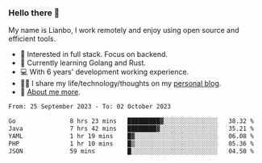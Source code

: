 ### Hello there 👋

My name is Lianbo, I work remotely and enjoy using open source and efficient tools.

- 🔭 Interested in full stack. Focus on backend.
- 🌱 Currently learning Golang and Rust.
- 💻 With 6 years' development working experience.
- ✍🏻 I share my life/technology/thoughts on my [personal blog](https://godruoyi.com).
- 👒 [About me more](https://godruoyi.com/posts/About-godruoyi).

<!--START_SECTION:waka-->

```txt
From: 25 September 2023 - To: 02 October 2023

Go               8 hrs 23 mins   █████████▓░░░░░░░░░░░░░░░   38.32 %
Java             7 hrs 42 mins   ████████▓░░░░░░░░░░░░░░░░   35.21 %
YAML             1 hr 19 mins    █▓░░░░░░░░░░░░░░░░░░░░░░░   06.08 %
PHP              1 hr 10 mins    █▒░░░░░░░░░░░░░░░░░░░░░░░   05.36 %
JSON             59 mins         █░░░░░░░░░░░░░░░░░░░░░░░░   04.50 %
```

<!--END_SECTION:waka-->
